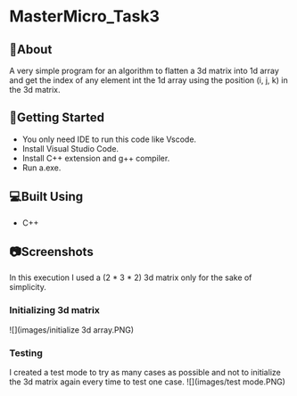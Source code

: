 # MasterMicro_Task3

## 📙About
A very simple program for an algorithm to flatten a 3d matrix into 1d 
array and get the index of any element int the 1d array using the 
position (i, j, k) in the 3d matrix.
## 🏁Getting Started
- You only need IDE to run this code like Vscode.
- Install Visual Studio Code.
- Install C++ extension and g++ compiler.
- Run a.exe.
## 💻Built Using
- C++
## 📷Screenshots
In this execution I used a (2 * 3 * 2) 3d matrix only for the sake of simplicity.
### Initializing 3d matrix
![](images/initialize 3d array.PNG)
### Testing 
I created a test mode to try as many cases as possible and not to initialize the 3d matrix again every time to test one case.
![](images/test mode.PNG)

